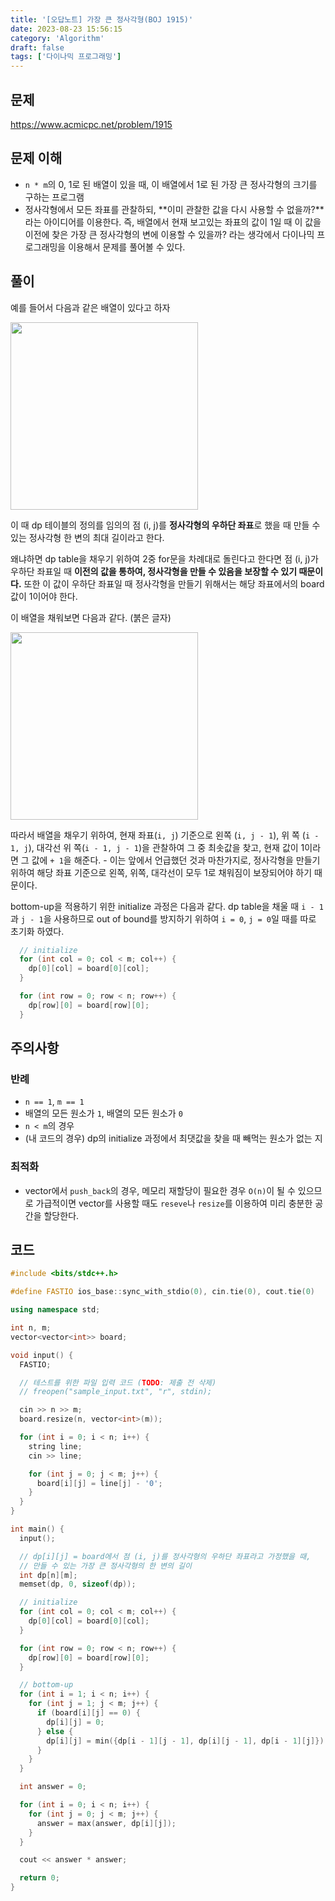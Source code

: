 ```yaml
---
title: '[오답노트] 가장 큰 정사각형(BOJ 1915)'
date: 2023-08-23 15:56:15
category: 'Algorithm'
draft: false
tags: ['다이나믹 프로그래밍']
---
```


## 문제

https://www.acmicpc.net/problem/1915

## 문제 이해

- `n * m`의 0, 1로 된 배열이 있을 때, 이 배열에서 1로 된 가장 큰 정사각형의 크기를 구하는 프로그램
- 정사각형에서 모든 좌표를 관찰하되, **이미 관찰한 값을 다시 사용할 수 없을까?**라는 아이디어를 이용한다.
  즉, 배열에서 현재 보고있는 좌표의 값이 1일 때 이 값을 이전에 찾은 가장 큰 정사각형의 변에 이용할 수 있을까? 라는 생각에서 다이나믹 프로그래밍을 이용해서 문제를 풀어볼 수 있다.

## 풀이

예를 들어서 다음과 같은 배열이 있다고 하자

<img src="https://i.imgur.com/J3XzKsU.png" width="300"/>

이 때 dp 테이블의 정의를 임의의 점 (i, j)를 **정사각형의 우하단 좌표**로 했을 때 만들 수 있는 정사각형 한 변의 최대 길이라고 한다.

왜냐하면 dp table을 채우기 위하여 2중 for문을 차례대로 돌린다고 한다면 점 (i, j)가 우하단 좌표일 때 **이전의 값을 통하여, 정사각형을 만들 수 있음을 보장할 수 있기 때문이다.** 또한 이 값이 우하단 좌표일 때 정사각형을 만들기 위해서는 해당 좌표에서의 board 값이 1이어야 한다.

이 배열을 채워보면 다음과 같다. (붉은 글자)

<img src="https://i.imgur.com/KPaE0Kg.png" width="300" />

따라서 배열을 채우기 위하여, 현재 좌표(`i, j`) 기준으로 왼쪽 (`i, j - 1`), 위 쪽 (`i - 1, j`), 대각선 위 쪽(`i - 1, j - 1`)을 관찰하여 그 중 최솟값을 찾고, 현재 값이 1이라면 그 값에 `+ 1`을 해준다. - 이는 앞에서 언급했던 것과 마찬가지로, 정사각형을 만들기 위하여 해당 좌표 기준으로 왼쪽, 위쪽, 대각선이 모두 1로 채워짐이 보장되어야 하기 때문이다.

bottom-up을 적용하기 위한 initialize 과정은 다음과 같다.
dp table을 채울 때 `i - 1`과 `j - 1`을 사용하므로 out of bound를 방지하기 위하여 `i = 0`, `j = 0`일 때를 따로 초기화 하였다.

```cpp
  // initialize
  for (int col = 0; col < m; col++) {
    dp[0][col] = board[0][col];
  }

  for (int row = 0; row < n; row++) {
    dp[row][0] = board[row][0];
  }

```

## 주의사항

### 반례

- `n == 1`, `m == 1`
- 배열의 모든 원소가 `1`, 배열의 모든 원소가 `0`
- `n < m`의 경우
- (내 코드의 경우) dp의 initialize 과정에서 최댓값을 찾을 때 빼먹는 원소가 없는 지

### 최적화

- vector에서 `push_back`의 경우, 메모리 재할당이 필요한 경우 `O(n)`이 될 수 있으므로 가급적이면 vector를 사용할 때도 `reseve`나 `resize`를 이용하여 미리 충분한 공간을 할당한다.

## 코드

```cpp
#include <bits/stdc++.h>

#define FASTIO ios_base::sync_with_stdio(0), cin.tie(0), cout.tie(0)

using namespace std;

int n, m;
vector<vector<int>> board;

void input() {
  FASTIO;

  // 테스트를 위한 파일 입력 코드 (TODO: 제출 전 삭제)
  // freopen("sample_input.txt", "r", stdin);

  cin >> n >> m;
  board.resize(n, vector<int>(m));

  for (int i = 0; i < n; i++) {
    string line;
    cin >> line;

    for (int j = 0; j < m; j++) {
      board[i][j] = line[j] - '0';
    }
  }
}

int main() {
  input();

  // dp[i][j] = board에서 점 (i, j)를 정사각형의 우하단 좌표라고 가정했을 때,
  // 만들 수 있는 가장 큰 정사각형의 한 변의 길이
  int dp[n][m];
  memset(dp, 0, sizeof(dp));

  // initialize
  for (int col = 0; col < m; col++) {
    dp[0][col] = board[0][col];
  }

  for (int row = 0; row < n; row++) {
    dp[row][0] = board[row][0];
  }

  // bottom-up
  for (int i = 1; i < n; i++) {
    for (int j = 1; j < m; j++) {
      if (board[i][j] == 0) {
        dp[i][j] = 0;
      } else {
        dp[i][j] = min({dp[i - 1][j - 1], dp[i][j - 1], dp[i - 1][j]}) + 1;
      }
    }
  }

  int answer = 0;

  for (int i = 0; i < n; i++) {
    for (int j = 0; j < m; j++) {
      answer = max(answer, dp[i][j]);
    }
  }

  cout << answer * answer;

  return 0;
}

```
